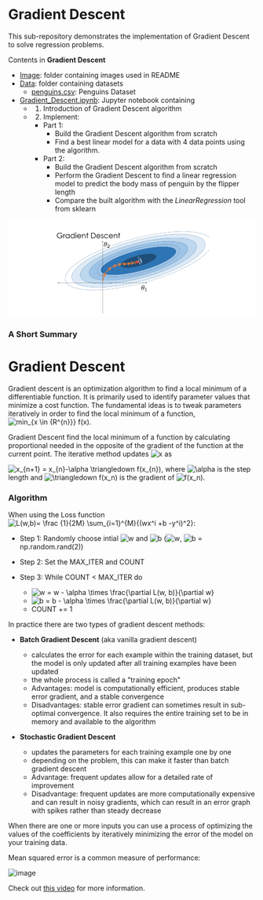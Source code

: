 # Gradient Descent

This sub-repository demonstrates the implementation of Gradient Descent to solve regression problems.

Contents in **Gradient Descent**
* [Image](https://github.com/ppunia74/INDE-577_Fall2022/tree/main/SupervisedLearning/2%20-%20Gradient%20Descent/Image): folder containing images used in README
* [Data](https://github.com/ppunia74/INDE-577_Fall2022/tree/main/SupervisedLearning/2%20-%20Gradient%20Descent/Data): folder containing datasets
  - [penguins.csv](https://github.com/ppunia74/INDE-577_Fall2022/blob/main/SupervisedLearning/2%20-%20Gradient%20Descent/Data/penguins.csv): Penguins Dataset
* [Gradient_Descent.ipynb](https://github.com/ppunia74/INDE-577_Fall2022/blob/main/SupervisedLearning/2%20-%20Gradient%20Descent/Gradient_Descent.ipynb): Jupyter notebook containing 
  - 1) Introduction of Gradient Descent algorithm
  - 2) Implement:
    * Part 1: 
      * Build the Gradient Descent algorithm from scratch
      * Find a best linear model for a data with 4 data points using the algorithm.
    * Part 2: 
      * Build the Gradient Descent algorithm from scratch
      * Perform the Gradient Descent to find a linear regression model to predict the body mass of penguin by the flipper length
      * Compare the built algorithm with the *LinearRegression* tool from sklearn

![image](https://github.com/ppunia74/INDE-577_Fall2022/blob/main/SupervisedLearning/2%20-%20Gradient%20Descent/Image/GD_2.png)

### A Short Summary

# Gradient Descent

Gradient descent is an optimization algorithm to find a local minimum of a differentiable function. It is primarily used to identify parameter values that minimize a cost function. The fundamental ideas is to tweak parameters iteratively in order to find the local minimum of a function, <img src="https://latex.codecogs.com/svg.image?min_{x&space;\in&space;{R^{n}}}&space;f(x)" title="min_{x \in {R^{n}}} f(x)" />.

Gradient Descent find the local minimum of a function by calculating proportional needed in the opposite of the gradient of the function at the current point. The iterative method updates <img src="https://latex.codecogs.com/svg.image?x" title="x" /> as 

<img src="https://latex.codecogs.com/svg.image?x_{n&plus;1}&space;=&space;x_{n}-\alpha&space;\triangledown&space;f(x_{n})" title="x_{n+1} = x_{n}-\alpha \triangledown f(x_{n})" />, where <img src="https://latex.codecogs.com/svg.image?\alpha" title="\alpha" /> is the step length and <img src="https://latex.codecogs.com/svg.image?\triangledown&space;f(x_n)" title="\triangledown f(x_n)" /> is the gradient of <img src="https://latex.codecogs.com/svg.image?f(x_n)" title="f(x_n)" />.

### Algorithm

When using the Loss function <img src="https://latex.codecogs.com/svg.image?L(w,b)=&space;\frac&space;{1}{2M}&space;\sum_{i=1}^{M}{(wx^i&space;&plus;b&space;-y^i)^2}" title="L(w,b)= \frac {1}{2M} \sum_{i=1}^{M}{(wx^i +b -y^i)^2}" />:

* Step 1: Randomly choose intial <img src="https://latex.codecogs.com/svg.image?w" title="w" /> and <img src="https://latex.codecogs.com/svg.image?b" title="b" /> (<img src="https://latex.codecogs.com/svg.image?w" title="w" />, <img src="https://latex.codecogs.com/svg.image?b" title="b" /> = np.random.rand(2))

* Step 2: Set the MAX_ITER and COUNT

* Step 3: While COUNT < MAX_ITER do 

    - <img src="https://latex.codecogs.com/svg.image?w&space;=&space;w&space;-&space;\alpha&space;\times&space;\frac{\partial&space;L(w,&space;b)}{\partial&space;w}" title="w = w - \alpha \times \frac{\partial L(w, b)}{\partial w}" />
    - <img src="https://latex.codecogs.com/svg.image?b&space;=&space;b&space;-&space;\alpha&space;\times&space;\frac{\partial&space;L(w,&space;b)}{\partial&space;w}" title="b = b - \alpha \times \frac{\partial L(w, b)}{\partial w}" />
    - COUNT += 1


In practice there are two types of gradient descent methods:
- **Batch Gradient Descent** (aka vanilla gradient descent)
  - calculates the error for each example within the training dataset, but the model is only updated after all training examples have been updated
  - the whole process is called a "training epoch"
  - Advantages: model is computationally efficient, produces stable error gradient, and a stable convergence
  - Disadvantages: stable error gradient can sometimes result in sub-optimal convergence. It also requires the entire training set to be in memory and available to the algorithm

- **Stochastic Gradient Descent**
  - updates the parameters for each training example one by one
  - depending on the problem, this can make it faster than batch gradient descent
  - Advantage: frequent updates allow for a detailed rate of improvement
  - Disadvantage: frequent updates are more computationally expensive and can result in noisy gradients, which can result in an error graph with spikes rather than steady decrease

When there are one or more inputs you can use a process of optimizing the values of the coefficients by iteratively minimizing the error of the model on your training data.

Mean squared error is a common measure of performance:

![image](https://miro.medium.com/max/1013/1*GQ6vjZ9j0K5V7BReHywWAA.png)

Check out [this video](https://youtu.be/IHZwWFHWa-w?t=416) for more information.
